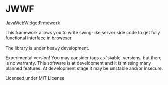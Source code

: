 JWWF
====

JavaWebWidgetFrmework

This framework allows you to write swing-like server side code to get
fully functional interface in broweser.

The library is under heavy development.

Experimental version!
You may consider tags as 'stable' versions, but there is no warranty.
This software is at development and it is missing many planned features.
At development stage it may be unstable and/or insecure.


Licensed under MIT License
